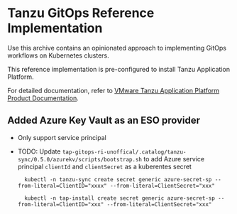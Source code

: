# Tanzu GitOps Reference Implementation

Use this archive contains an opinionated approach to implementing GitOps workflows on Kubernetes clusters.

This reference implementation is pre-configured to install Tanzu Application Platform.

For detailed documentation, refer to [VMware Tanzu Application Platform Product Documentation](https://docs.vmware.com/en/VMware-Tanzu-Application-Platform/1.9/tap/install-gitops-intro.html).

## Added Azure Key Vault as an ESO provider

- Only support service principal
- TODO: Update `tap-gitops-ri-unoffical/.catalog/tanzu-sync/0.5.0/azurekv/scripts/bootstrap.sh` to add Azure service principal `clientId` and `clientSecret` as a kuberentes secret

        kubectl -n tanzu-sync create secret generic azure-secret-sp --from-literal=ClientID="xxxx" --from-literal=ClientSecret="xxx"

        kubectl -n tap-install create secret generic azure-secret-sp --from-literal=ClientID="xxx" --from-literal=ClientSecret="xxx"

